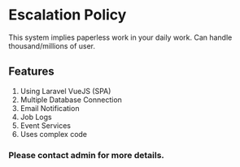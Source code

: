 # Escalation Policy

This system implies paperless work in your daily work. Can handle thousand/millions of user.

## Features

1. Using Laravel VueJS (SPA)
2. Multiple Database Connection
3. Email Notification
4. Job Logs
5. Event Services
6. Uses complex code


### Please contact admin for more details.

